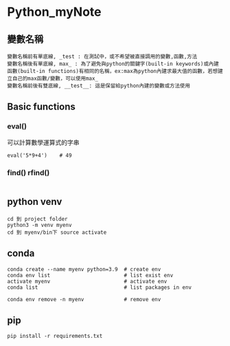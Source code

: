 # Python_myNote

## 變數名稱
```
變數名稱前有單底線, _test : 在測試中，或不希望被直接調用的變數,函數,方法
變數名稱後有單底線, max_ : 為了避免與python的關鍵字(built-in keywords)或內建函數(built-in functions)有相同的名稱，ex:max為python內建求最大值的函數，若想建立自己的max函數/變數，可以使用max_
變數名稱前後有雙底線, __test__: 這是保留給python內建的變數或方法使用
```

## Basic functions
### eval()
可以計算數學運算式的字串
```
eval('5*9+4')    # 49
```

### find() rfind()
```
```



## python venv
```
cd 到 project folder
python3 -m venv myenv
cd 到 myenv/bin下 source activate
```

## conda
```
conda create --name myenv python=3.9  # create env
conda env list                        # list exist env
activate myenv                        # activate env
conda list                            # list packages in env

conda env remove -n myenv             # remove env
```

## pip
```
pip install -r requirements.txt
```